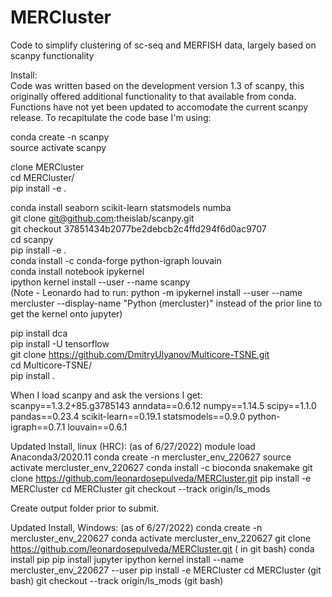 # MERCluster

Code to simplify clustering of sc-seq and MERFISH data, largely based on scanpy functionality


Install:  
Code was written based on the development version 1.3 of scanpy, this originally offered additional functionality to that available from conda. Functions have not yet been updated to accomodate the current scanpy release. To recapitulate the code base I'm using:

conda create -n scanpy  
source activate scanpy  

clone MERCluster  
cd MERCluster/  
pip install -e .  
  
conda install seaborn scikit-learn statsmodels numba  
git clone git@github.com:theislab/scanpy.git  
git checkout 37851434b2077be2debcb2c4ffd294f6d0ac9707  
cd scanpy  
pip install -e .  
conda install -c conda-forge python-igraph louvain  
conda install notebook ipykernel  
ipython kernel install --user --name scanpy   
(Note - Leonardo had to run: python -m ipykernel install --user --name mercluster --display-name "Python (mercluster)" instead of the prior line to get the kernel onto jupyter)

pip install dca  
pip install -U tensorflow  
git clone https://github.com/DmitryUlyanov/Multicore-TSNE.git  
cd Multicore-TSNE/  
pip install .  
  

When I load scanpy and ask the versions I get:  
scanpy==1.3.2+85.g3785143 anndata==0.6.12 numpy==1.14.5 scipy==1.1.0 pandas==0.23.4 scikit-learn==0.19.1 statsmodels==0.9.0 python-igraph==0.7.1 louvain==0.6.1 

Updated Install, linux (HRC): (as of 6/27/2022)
module load Anaconda3/2020.11 
conda create -n mercluster_env_220627 
source activate mercluster_env_220627
conda install -c bioconda snakemake
git clone https://github.com/leonardosepulveda/MERCluster.git
pip install -e MERCluster
cd MERCluster
git checkout --track origin/ls_mods

Create output folder prior to submit.

Updated Install, Windows: (as of 6/27/2022)
conda create -n mercluster_env_220627 
conda activate mercluster_env_220627
git clone https://github.com/leonardosepulveda/MERCluster.git ( in git bash)
conda install pip
pip install jupyter
ipython kernel install --name mercluster_env_220627 --user
pip install -e MERCluster
cd MERCluster (git bash)
git checkout --track origin/ls_mods  (git bash)
